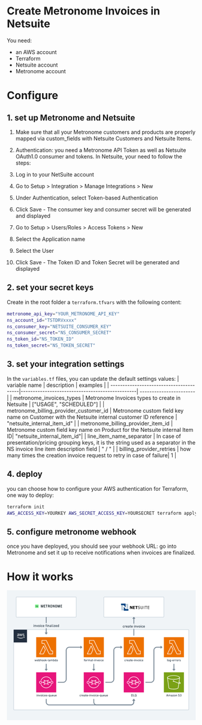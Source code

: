 # Create Metronome Invoices in Netsuite
You need:
- an AWS account 
- Terraform
- Netsuite account
- Metronome account

# Configure
## 1. set up Metronome and Netsuite
1. Make sure that all your Metronome customers and products are properly mapped via custom_fields with Netsuite Customers and Netsuite Items.

2. Authentication: you need a Metronome API Token as well as Netsuite OAuth1.0 consumer and tokens. In Netsuite, your need to follow the steps:
1. Log in to your NetSuite account 
2. Go to Setup > Integration > Manage Integrations > New 
3. Under Authentication, select Token-based Authentication 
4. Click Save - The consumer key and consumer secret will be generated and displayed 
5. Go to Setup > Users/Roles > Access Tokens > New 
6. Select the Application name 
7. Select the User 
8. Click Save - The Token ID and Token Secret will be generated and displayed 

## 2. set your secret keys
Create in the root folder a `terraform.tfvars` with the following content:
```bash
metronome_api_key="YOUR_METRONOME_API_KEY"
ns_account_id="TSTDRVxxxx"
ns_consumer_key="NETSUITE_CONSUMER_KEY"
ns_consumer_secret="NS_CONSUMER_SECRET"
ns_token_id="NS_TOKEN_ID"
ns_token_secret="NS_TOKEN_SECRET"
```

## 3. set your integration settings
In the `variables.tf` files, you can update the default settings values:
| variable name                           | description                                    | examples               |
| ----------------------------------------|------------------------------------------------| -----------------------|
| metronome_invoices_types                | Metronome Invoices types to create in Netsuite | ["USAGE", "SCHEDULED"] |
| metronome_billing_provider_customer_id  | Metronome custom field key name on Customer with the Netsuite internal customer ID reference      |   "netsuite_internal_item_id" |
| metronome_billing_provider_item_id | Metronome custom field key name on Product for the Netsuite internal Item ID| "netsuite_internal_item_id"|
| line_item_name_separator | In case of presentation/pricing grouping keys, it is the string used as a separator in the NS invoice line item description field | " / " |
| billing_provider_retries | how many times the creation invoice request to retry in case of failure| 1 |

## 4. deploy

you can choose how to configure your AWS authentication for Terraform, one way to deploy:
```bash
terraform init
AWS_ACCESS_KEY=YOURKEY AWS_SECRET_ACCESS_KEY=YOURSECRET terraform apply
```

## 5. configure metronome webhook
once you have deployed, you should see your webhook URL: go into Metronome and set it up to receive notifications when invoices are finalized.

# How it works

![overview](./overview.png?raw=true "overview")

